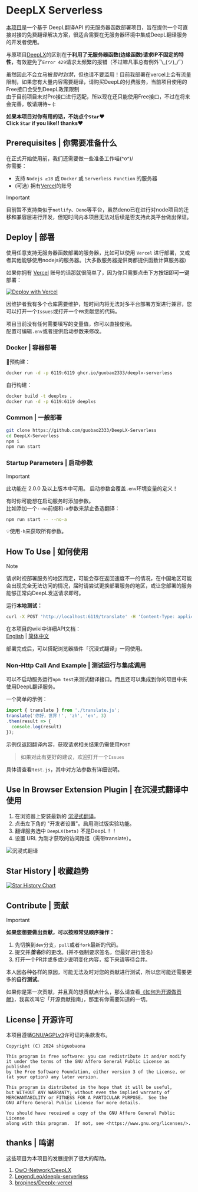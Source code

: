 # DeepLX Serverless
[本项目](https://github.com/guobao2333/DeepLX-Serverless)是一个基于 DeepL翻译API 的无服务器函数部署项目，旨在提供一个可直接对接的免费翻译解决方案，很适合需要在无服务器环境中集成DeepL翻译服务的开发者使用。

与原项目[DeepLX](https://github.com/OwO-Network/DeepLX)的区别在于**利用了无服务器函数(边缘函数)请求IP不固定的特性**，有效避免了`Error 429`请求太频繁的报错（不过嘛凡事总有例外¯\\\_(ツ)_/¯）

虽然因此不会立马被*暂时封禁*，但也请不要滥用！目前我部署在vercel上会有流量限制，如果您有大量内容需要翻译，请购买DeepL的付费服务，当前项目使用的Free接口会受到DeepL政策限制  
由于目前项目未对Pro接口进行适配，所以现在还只能使用Free接口，不过在将来会完善，敬请期待~ (:


**如果本项目对你有用的话，不妨点个`Star`❤️**  
**Click `Star` if you like!! thanks❤️**

## Prerequisites | 你需要准备什么
在正式开始使用前，我们还需要做一些准备工作喵(^o^)/  
你需要：
- 支持 `Nodejs ≥18` 或 `Docker` 或 `Serverless Function` 的服务器
- (可选) 拥有[Vercel](https://vercel.com)<!-- 或[Netlify](https://netlify.com) -->的账号

> [!IMPORTANT]
> 目前暂不支持类似于`netlify`、`Deno`等平台，虽然deno已在进行对node项目的迁移和兼容层进行开发，但短时间内本项目无法对后续是否支持此类平台做出保证。

## Deploy | 部署

使用任意支持无服务器函数部署的服务器，比如可以使用 `Vercel` 进行部署，又或者其他能够使用nodejs的服务器。(大多数服务器提供商都提供函数计算服务器)  

如果你拥有 [Vercel](https://vercel.com) 账号的话那就很简单了，因为你只需要点击下方按钮即可一键部署：

[![Deploy with Vercel](https://vercel.com/button)](https://vercel.com/new/clone?repository-url=https://github.com/guobao2333/DeepLX-Serverless)

因维护者我有多个仓库需要维护，短时间内将无法对多平台部署方案进行兼容，您可以打开一个`Issues`或打开一个`PR`贡献您的代码。

项目当前没有任何需要填写的变量值，你可以直接使用。  
配置可编辑`.env`或者提供启动参数来修改。

### Docker | 容器部署

🐳预构建：
```bash
docker run -d -p 6119:6119 ghcr.io/guobao2333/deeplx-serverless
```

自行构建：
```bash
docker build -t deeplxs .
docker run -d -p 6119:6119 deeplxs
```

### Common | 一般部署

```bash
git clone https://github.com/guobao2333/DeepLX-Serverless
cd DeepLX-Serverless
npm i
npm run start
```

### Startup Parameters | 启动参数
> [!IMPORTANT]
> 此功能在 2.0.0 及以上版本中可用。
> 启动参数会覆盖`.env`环境变量的定义！

有时你可能想在启动服务时添加参数。  
比如添加一个`--no`前缀和`-a`参数来禁止备选翻译：
```bash
npm run start -- --no-a
```

💡使用`-h`来获取所有参数。

## How To Use | 如何使用
> [!NOTE]
> 请求时视部署服务的地区而定，可能会存在返回速度不一的情况，在中国地区可能会出现完全无法访问的情况，届时请尝试更换部署服务的地区，或让您部署的服务能够正常向DeepL发送请求即可。

运行**本地测试：**
```bash
curl -X POST 'http://localhost:6119/translate' -H 'Content-Type: application/json' -d '{"text": "你好，世界！", "source_lang": "zh", "target_lang": "en"}'
```

在本项目的wiki中详细API文档：  
[English](https://github.com/guobao2333/DeepLX-Serverless/wiki/API-Parameters) | [简体中文](https://github.com/guobao2333/DeepLX-Serverless/wiki/API-%E5%8F%82%E6%95%B0)

部署完成后，可以搭配浏览器插件「沉浸式翻译」一同使用。

### Non-Http Call And Example | 测试运行与集成调用

可以不启动服务运行`npm test`来测试翻译接口。而且还可以集成到你的项目中来使用DeepL翻译服务。

一个简单的示例：
```javascript
import { translate } from './translate.js';
translate('你好，世界！', 'zh', 'en', 3)
.then(result => {
  console.log(result)
});
```

示例仅返回翻译内容，获取请求相关结果仍需使用`POST`
> 如果对此有更好的建议，欢迎打开一个`Issues`

具体请查看`test.js`，其中对方法参数有详细说明。

## Use In Browser Extension Plugin | 在沉浸式翻译中使用

1. 在浏览器上安装最新的 [沉浸式翻译](https://github.com/immersive-translate/immersive-translate/releases)。
2. 点击左下角的 "开发者设置"。启用测试版实验功能。
3. 翻译服务选中 `DeepLX(beta)` 不是DeepL！！
4. 设置 URL 为刚才获取的访问路径（需带translate）。

![沉浸式翻译](https://github.com/LegendLeo/deeplx-serverless/assets/25115173/d3affe2b-9e99-4d5c-bc8c-cd67e70d0368)

## Star History | 收藏趋势

<a href="https://star-history.com/#guobao2333/DeepLX-Serverless&Date">
 <picture>
   <source media="(prefers-color-scheme: dark)" srcset="https://api.star-history.com/svg?repos=guobao2333/DeepLX-Serverless&type=Date&theme=dark" />
   <source media="(prefers-color-scheme: light)" srcset="https://api.star-history.com/svg?repos=guobao2333/DeepLX-Serverless&type=Date" />
   <img alt="Star History Chart" src="https://api.star-history.com/svg?repos=guobao2333/DeepLX-Serverless&type=Date" />
 </picture>
</a>

## Contribute | 贡献
> [!IMPORTANT]
> **如果您想要做出贡献，可以按照常见顺序操作：**
1. 先切换到`dev`分支，`pull`或者`fork`最新的代码。
2. 提交并***签名***你的更改。(并不强制要求签名，但最好进行签名)
3. 打开一个PR并或多或少说明变化内容，接下来请等待合并。

本人因各种各样的原因，可能无法及时对您的贡献进行测试，所以您可能还需要更多的**自行测试**。

如果你是第一次贡献，并且真的想贡献点什么，那么请查看[《如何为开源做贡献》](https://opensource.guide/how-to-contribute/)，我喜欢叫它「开源贡献指南」，那里有你需要知道的一切。

## License | 开源许可
本项目遵循[GNU/AGPLv3](./LICENSE)许可证的条款发布。

    Copyright (C) 2024 shiguobaona

    This program is free software: you can redistribute it and/or modify
    it under the terms of the GNU Affero General Public License as published
    by the Free Software Foundation, either version 3 of the License, or
    (at your option) any later version.

    This program is distributed in the hope that it will be useful,
    but WITHOUT ANY WARRANTY; without even the implied warranty of
    MERCHANTABILITY or FITNESS FOR A PARTICULAR PURPOSE.  See the
    GNU Affero General Public License for more details.

    You should have received a copy of the GNU Affero General Public License
    along with this program.  If not, see <https://www.gnu.org/licenses/>.

## thanks | 鸣谢

这些项目为本项目的发展提供了很大的帮助。

1. [OwO-Network/DeepLX](https://github.com/OwO-Network/DeepLX)
2. [LegendLeo/deeplx-serverless](https://github.com/LegendLeo/deeplx-serverless)
3. [bropines/Deeplx-vercel](https://github.com/bropines/Deeplx-vercel)
